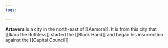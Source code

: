 ```yaml
---
tags:

---
```

**Artavera** is a city in the north-east of [[Aemora]]. It is from this city that [[Ikara the Ruthless]] started the [[Black Hand]] and began his insurrection against the [[Capital Council]]